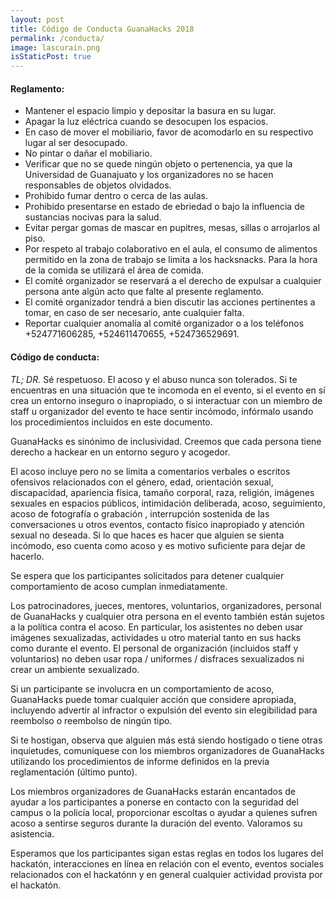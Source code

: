 ```yaml
---
layout: post
title: Código de Conducta GuanaHacks 2018
permalink: /conducta/
image: lascurain.png
isStaticPost: true
---
```



#### Reglamento:

* Mantener el espacio limpio y depositar la basura en su lugar.
* Apagar la luz eléctrica cuando se desocupen los espacios.
* En caso de mover el mobiliario, favor de acomodarlo en su respectivo lugar al ser desocupado.
* No pintar o dañar el mobiliario.
* Verificar que no se quede ningún objeto o pertenencia, ya que la Universidad de Guanajuato y los organizadores no se hacen responsables de objetos olvidados.
* Prohibido fumar dentro o cerca de las aulas.
* Prohibido presentarse en estado de ebriedad o bajo la influencia de sustancias nocivas para la salud.
* Evitar pergar gomas de mascar en pupitres, mesas, sillas o arrojarlos al piso.
* Por respeto al trabajo colaborativo en el aula, el consumo de alimentos permitido en la zona de trabajo se limita a los hacksnacks. Para la hora de la comida se utilizará el área de comida.
* El comité organizador se reservará a el derecho de expulsar a cualquier persona ante algún acto que falte al presente reglamento.
* El comité organizador tendrá a bien discutir las acciones pertinentes a tomar, en caso de ser necesario, ante cualquier falta.
* Reportar cualquier anomalía al comité organizador o a los teléfonos +524771606285, +524611470655, +524736529691.

#### Código de conducta:

*TL; DR.* Sé respetuoso. El acoso y el abuso nunca son tolerados. Si te encuentras en una situación que te incomoda en el evento, si el evento en sí crea un entorno inseguro o inapropiado, o si interactuar con un miembro de staff u organizador del evento te hace sentir incómodo, infórmalo usando los procedimientos incluidos en este documento.

GuanaHacks es sinónimo de inclusividad. Creemos que cada persona tiene derecho a hackear en un entorno seguro y acogedor.

El acoso incluye pero no se limita a comentarios verbales o escritos ofensivos relacionados con el género, edad, orientación sexual, discapacidad, apariencia física, tamaño corporal, raza, religión, imágenes sexuales en espacios públicos, intimidación deliberada, acoso, seguimiento, acoso de fotografía o grabación , interrupción sostenida de las conversaciones u otros eventos, contacto físico inapropiado y atención sexual no deseada. Si lo que haces es hacer que alguien se sienta incómodo, eso cuenta como acoso y es motivo suficiente para dejar de hacerlo.

Se espera que los participantes solicitados para detener cualquier comportamiento de acoso cumplan inmediatamente.

Los patrocinadores, jueces, mentores, voluntarios, organizadores, personal de GuanaHacks y cualquier otra persona en el evento también están sujetos a la política contra el acoso. En particular, los asistentes no deben usar imágenes sexualizadas, actividades u otro material tanto en sus hacks como durante el evento. El personal de organización (incluidos staff y voluntarios) no deben usar ropa / uniformes / disfraces sexualizados ni crear un ambiente sexualizado.

Si un participante se involucra en un comportamiento de acoso, GuanaHacks puede tomar cualquier acción que considere apropiada, incluyendo advertir al infractor o expulsión del evento sin elegibilidad para reembolso o reembolso de ningún tipo.

Si te hostigan, observa que alguien más está siendo hostigado o tiene otras inquietudes, comuníquese con los miembros organizadores de GuanaHacks utilizando los procedimientos de informe definidos en la previa reglamentación (último punto).

Los miembros organizadores de GuanaHacks estarán encantados de ayudar a los participantes a ponerse en contacto con la seguridad del campus o la policía local, proporcionar escoltas o ayudar a quienes sufren acoso a sentirse seguros durante la duración del evento. Valoramos su asistencia.

Esperamos que los participantes sigan estas reglas en todos los lugares del hackatón, interacciones en línea en relación con el evento, eventos sociales relacionados con el hackatónn y en general cualquier actividad provista por el hackatón.
